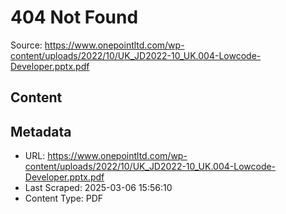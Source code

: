 # 404 Not Found

Source: https://www.onepointltd.com/wp-content/uploads/2022/10/UK_JD2022-10_UK.004-Lowcode-Developer.pptx.pdf

## Content


## Metadata

- URL: https://www.onepointltd.com/wp-content/uploads/2022/10/UK_JD2022-10_UK.004-Lowcode-Developer.pptx.pdf
- Last Scraped: 2025-03-06 15:56:10
- Content Type: PDF
